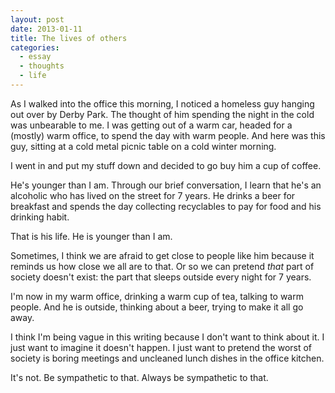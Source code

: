 ```yaml
---
layout: post
date: 2013-01-11
title: The lives of others
categories:
  - essay
  - thoughts
  - life
---
```


As I walked into the office this morning, I noticed a homeless guy hanging out over by Derby Park. The thought of him spending the night in the cold was unbearable to me. I was getting out of a warm car, headed for a (mostly) warm office, to spend the day with warm people. And here was this guy, sitting at a cold metal picnic table on a cold winter morning.

I went in and put my stuff down and decided to go buy him a cup of coffee.

He's younger than I am. Through our brief conversation, I learn that he's an alcoholic who has lived on the street for 7 years. He drinks a beer for breakfast and spends the day collecting recyclables to pay for food and his drinking habit.

That is his life. He is younger than I am.

Sometimes, I think we are afraid to get close to people like him because it reminds us how close we all are to that. Or so we can pretend _that_ part of society doesn't exist: the part that sleeps outside every night for 7 years.

I'm now in my warm office, drinking a warm cup of tea, talking to warm people. And he is outside, thinking about a beer, trying to make it all go away.

I think I'm being vague in this writing because I don't want to think about it. I just want to imagine it doesn't happen. I just want to pretend the worst of society is boring meetings and uncleaned lunch dishes in the office kitchen.

It's not. Be sympathetic to that. Always be sympathetic to that.
